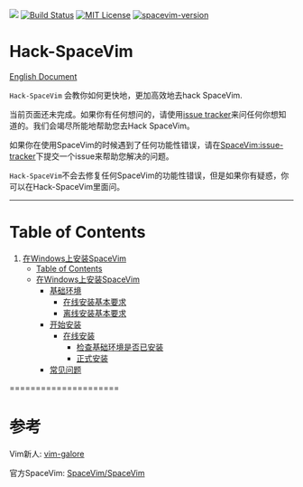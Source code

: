 [![](https://spacevim.org/img/build-with-SpaceVim.svg)](https://spacevim.org)
[![Build Status](https://travis-ci.org/Gabirel/Hack-SpaceVim.svg?branch=master)](https://travis-ci.org/Gabirel/Hack-SpaceVim)
[![MIT License](https://img.shields.io/badge/license-MIT-blue.svg?style=flat)](LICENSE)
[![spacevim-version](https://img.shields.io/badge/spacevim-v0.3.0--dev-ff69b4.svg)](https://spacevim.org)
# Hack-SpaceVim

[English Document](README.md)

`Hack-SpaceVim` 会教你如何更快地，更加高效地去hack SpaceVim.

当前页面还未完成。如果你有任何想问的，请使用[issue tracker][Hack-SpaceVim:issue-tracker]来问任何你想知道的。我们会竭尽所能地帮助您去Hack SpaceVim。

如果你在使用SpaceVim的时候遇到了任何功能性错误，请在[SpaceVim:issue-tracker][SpaceVim:issue-tracker]下提交一个issue来帮助您解决的问题。 

`Hack-SpaceVim`不会去修复任何SpaceVim的功能性错误，但是如果你有疑惑，你可以在Hack-SpaceVim里面问。

---------------------------

Table of Contents
=================

1. [在Windows上安装SpaceVim][1]
   * [Table of Contents][1-0]
   * [在Windows上安装SpaceVim][1-1]
      * [基础环境][1-1-1]
         * [在线安装基本要求][1-1-1-1]
         * [离线安装基本要求][1-1-1-2]
      * [开始安装][1-1-2]
         * [在线安装][1-1-2-1]
            * [检查基础环境是否已安装][1-1-2-1-1]
            * [正式安装][1-1-2-1-2]
      * [常见问题][1-1-3]

=====================

# 参考

Vim新人: [vim-galore][]

官方SpaceVim: [SpaceVim/SpaceVim][spacevim]

[Hack-SpaceVim:issue-tracker]: https://github.com/Gabirel/Hack-SpaceVim/issues
[SpaceVim:issue-tracker]: https://github.com/spacevim/spacevim/issue

[1]: /zh_CN/installation/installation-for-windows.md
[1-0]: /zh_CN/installation/installation-for-windows.md#table-of-contents
[1-1]: /zh_CN/installation/installation-for-windows.md#%E5%9C%A8windows%E4%B8%8A%E5%AE%89%E8%A3%85spacevim
[1-1-1]: /zh_CN/installation/installation-for-windows.md#%E5%9F%BA%E7%A1%80%E7%8E%AF%E5%A2%83
[1-1-1-1]: /zh_CN/installation/installation-for-windows.md#%E5%9C%A8%E7%BA%BF%E5%AE%89%E8%A3%85%E5%9F%BA%E6%9C%AC%E8%A6%81%E6%B1%82
[1-1-1-2]: /zh_CN/installation/installation-for-windows.md#%E7%A6%BB%E7%BA%BF%E5%AE%89%E8%A3%85%E5%9F%BA%E6%9C%AC%E8%A6%81%E6%B1%82
[1-1-2]: /zh_CN/installation/installation-for-windows.md#%E5%BC%80%E5%A7%8B%E5%AE%89%E8%A3%85
[1-1-2-1]: /zh_CN/installation/installation-for-windows.md#%E5%9C%A8%E7%BA%BF%E5%AE%89%E8%A3%85
[1-1-2-1-1]: /zh_CN/installation/installation-for-windows.md#%E6%A3%80%E6%9F%A5%E5%9F%BA%E7%A1%80%E7%8E%AF%E5%A2%83%E6%98%AF%E5%90%A6%E5%B7%B2%E5%AE%89%E8%A3%85
[1-1-2-1-2]: /zh_CN/installation/installation-for-windows.md#%E6%AD%A3%E5%BC%8F%E5%AE%89%E8%A3%85
[1-1-3]: /zh_CN/installation/installation-for-windows.md#%E5%B8%B8%E8%A7%81%E9%97%AE%E9%A2%98

[vim-galore]: https://github.com/mhinz/vim-galore
[spacevim]: https://github.com/spacevim/spacevim
